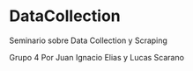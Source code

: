 # DataCollection
Seminario sobre Data Collection y Scraping

Grupo 4
Por Juan Ignacio Elias y Lucas Scarano
